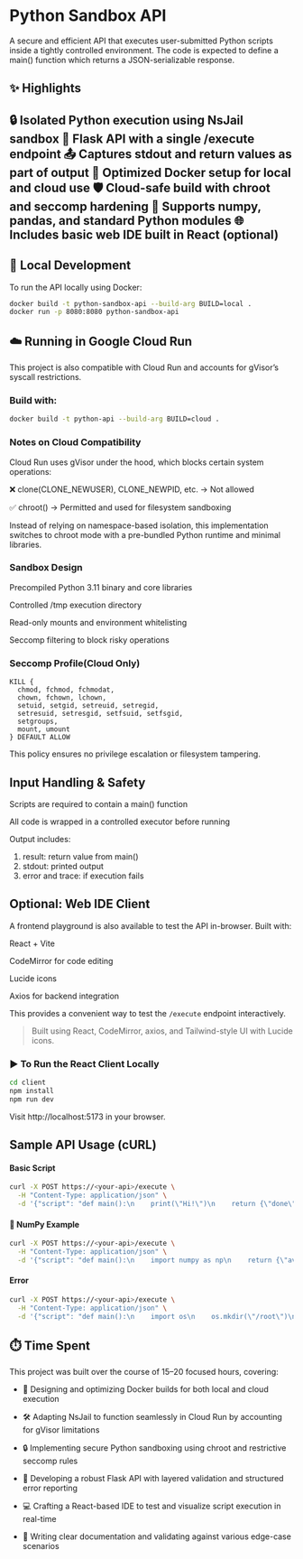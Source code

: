 # Python Sandbox API

A secure and efficient API that executes user-submitted Python scripts inside a tightly controlled environment. The code is expected to define a main() function which returns a JSON-serializable response.

## ✨ Highlights

🔒 Isolated Python execution using NsJail sandbox
🔄 Flask API with a single /execute endpoint
📤 Captures stdout and return values as part of output
🐳 Optimized Docker setup for local and cloud use
🛡️ Cloud-safe build with chroot and seccomp hardening
🧰 Supports numpy, pandas, and standard Python modules
🌐 Includes basic web IDE built in React (optional)
---

## 🚀 Local Development

To run the API locally using Docker:

```bash
docker build -t python-sandbox-api --build-arg BUILD=local .
docker run -p 8080:8080 python-sandbox-api
```

## ☁️ Running in Google Cloud Run

This project is also compatible with Cloud Run and accounts for gVisor’s syscall restrictions.

### Build with:

```bash
docker build -t python-api --build-arg BUILD=cloud .
```

### Notes on Cloud Compatibility

Cloud Run uses gVisor under the hood, which blocks certain system operations:

❌ clone(CLONE_NEWUSER), CLONE_NEWPID, etc. → Not allowed

✅ chroot() → Permitted and used for filesystem sandboxing

Instead of relying on namespace-based isolation, this implementation switches to chroot mode with a pre-bundled Python runtime and minimal libraries.

### Sandbox Design
Precompiled Python 3.11 binary and core libraries

Controlled /tmp execution directory

Read-only mounts and environment whitelisting

Seccomp filtering to block risky operations

### Seccomp Profile(Cloud Only)

```text
KILL {
  chmod, fchmod, fchmodat,
  chown, fchown, lchown,
  setuid, setgid, setreuid, setregid,
  setresuid, setresgid, setfsuid, setfsgid,
  setgroups,
  mount, umount
} DEFAULT ALLOW
```

This policy ensures no privilege escalation or filesystem tampering.


## Input Handling & Safety

Scripts are required to contain a main() function

All code is wrapped in a controlled executor before running

Output includes:
1. result: return value from main()
2. stdout: printed output
3. error and trace: if execution fails



## Optional: Web IDE Client

A frontend playground is also available to test the API in-browser. Built with:

React + Vite

CodeMirror for code editing

Lucide icons

Axios for backend integration

This provides a convenient way to test the `/execute` endpoint interactively.

> Built using React, CodeMirror, axios, and Tailwind-style UI with Lucide icons.

### ▶️ To Run the React Client Locally

```bash
cd client
npm install
npm run dev
```
Visit http://localhost:5173 in your browser.


## Sample API Usage (cURL)

#### Basic Script

```bash
curl -X POST https://<your-api>/execute \
  -H "Content-Type: application/json" \
  -d '{"script": "def main():\n    print(\"Hi!\")\n    return {\"done\": True}"}'
```
#### 🧮 NumPy Example

```bash
curl -X POST https://<your-api>/execute \
  -H "Content-Type: application/json" \
  -d '{"script": "def main():\n    import numpy as np\n    return {\"avg\": float(np.mean([1,2,3]))}"}'
```
#### Error

```bash
curl -X POST https://<your-api>/execute \
  -H "Content-Type: application/json" \
  -d '{"script": "def main():\n    import os\n    os.mkdir(\"/root\")\n    return {}"}'

```

## ⏱️ Time Spent

This project was built over the course of 15–20 focused hours, covering:

* 🔧 Designing and optimizing Docker builds for both local and cloud execution
* 🛠️ Adapting NsJail to function seamlessly in Cloud Run by accounting for gVisor limitations

* 🔒 Implementing secure Python sandboxing using chroot and restrictive seccomp rules

* 🧪 Developing a robust Flask API with layered validation and structured error reporting

* 💻 Crafting a React-based IDE to test and visualize script execution in real-time

* 🧾 Writing clear documentation and validating against various edge-case scenarios

